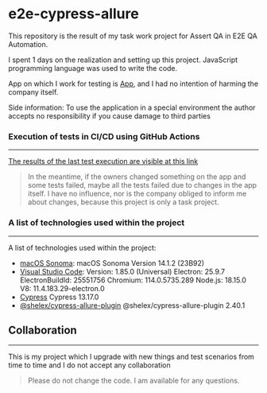 # e2e-cypress-allure

This repository is the result of my task work project for Assert QA in E2E QA Automation.

I spent 1 days on the realization and setting up this project. JavaScript programming language was used to write the code.

App on which I work for testing is [App](https://the-internet.herokuapp.com/challenging_dom), and I had no intention of harming the company itself.

Side information: To use the application in a special environment the author accepts no responsibility if you cause damage to third parties

### Execution of tests in CI/CD using GitHub Actions
***
[The results of the last test execution are visible at this link](https://pavlovic-bojan.github.io/assert-task/)
> In the meantime, if the owners changed something on the app and some tests failed, maybe all the tests failed due to changes in the app itself. I have no influence, nor is the company obliged to inform me about changes, because this project is only a task project.

### A list of technologies used within the project
***
A list of technologies used within the project:
* [macOS Sonoma](https://support.apple.com/en-us/HT214032): macOS Sonoma Version 14.1.2 (23B92)
* [Visual Studio Code](https://code.visualstudio.com/): Version: 1.85.0 (Universal) Electron: 25.9.7 ElectronBuildId: 25551756 Chromium: 114.0.5735.289 Node.js: 18.15.0 V8: 11.4.183.29-electron.0
* [Cypress](https://www.cypress.io/) Cypress 13.17.0
* [@shelex/cypress-allure-plugin](https://www.npmjs.com/package/@shelex/cypress-allure-plugin) @shelex/cypress-allure-plugin 2.40.1

## Collaboration
***
This is my project which I upgrade with new things and test scenarios from time to time and I do not accept any collaboration
> Please do not change the code.
> I am available for any questions.